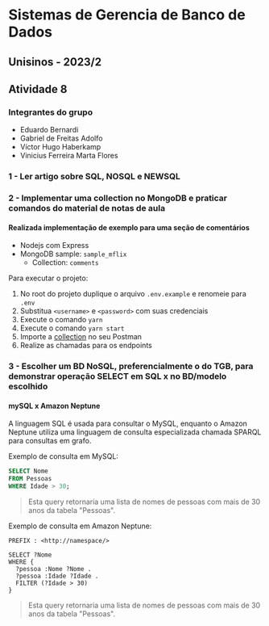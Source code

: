 # Sistemas de Gerencia de Banco de Dados

## Unisinos - 2023/2

## Atividade 8

### Integrantes do grupo

- Eduardo Bernardi
- Gabriel de Freitas Adolfo
- Víctor Hugo Haberkamp
- Vinicius Ferreira Marta Flores

### 1 - Ler artigo sobre SQL, NOSQL e NEWSQL

### 2 - Implementar uma collection no MongoDB e praticar comandos do material de notas de aula

#### Realizada implementação de exemplo para uma seção de comentários

- Nodejs com Express
- MongoDB sample: `sample_mflix`
  - Collection: `comments`

Para executar o projeto:

1. No root do projeto duplique o arquivo `.env.example` e renomeie para `.env`
1. Substitua `<username>` e `<password>` com suas credenciais
1. Execute o comando `yarn`
1. Execute o comando `yarn start`
1. Importe a [collection](./collection/SGBD%20-%20Atividade%208.postman_collection.json) no seu Postman
1. Realize as chamadas para os endpoints

### 3 - Escolher um BD NoSQL, preferencialmente o do TGB, para demonstrar operação SELECT em SQL x no BD/modelo escolhido

#### mySQL x Amazon Neptune

A linguagem SQL é usada para consultar o MySQL, enquanto o Amazon Neptune utiliza uma linguagem de consulta especializada chamada SPARQL para consultas em grafo.

Exemplo de consulta em MySQL:

```sql
SELECT Nome
FROM Pessoas
WHERE Idade > 30;
```

> Esta query retornaria uma lista de nomes de pessoas com mais de 30 anos da tabela "Pessoas".

Exemplo de consulta em Amazon Neptune:

```sparql
PREFIX : <http://namespace/> 

SELECT ?Nome
WHERE {
  ?pessoa :Nome ?Nome .
  ?pessoa :Idade ?Idade .
  FILTER (?Idade > 30)
}
```

> Esta query retornaria uma lista de nomes de pessoas com mais de 30 anos da tabela "Pessoas".
